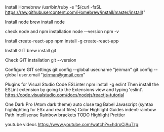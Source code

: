 Install Homebrew
/usr/bin/ruby -e "$(curl -fsSL https://raw.githubusercontent.com/Homebrew/install/master/install)"

Install node
brew install node

check node and npm installation
node --version
npm -v

Install create-react-app
npm install -g create-react-app

Install GIT
brew install git

Check GIT installation
git --version

Configure GIT settings
git config --global user.name "jeirman"
git config --global user.email "jeirman@gmail.com"

Plugins for Visual Studio Code
ESLinter
npm install -g eslint
Then install the ESLint extension by going to the Extensions view and typing 'eslint'.
https://code.visualstudio.com/docs/nodejs/reactjs-tutorial

One Dark Pro (Atom dark theme)
auto close tag
Babel Javascript (syntax highlighting for ESx and react files)
Color Highlight
Guides
indent-rainbow
Path Intellisense
Rainbow brackets
TODO Highlight
Prettier



youtube videos
https://www.youtube.com/watch?v=hdroCjAuTzg



